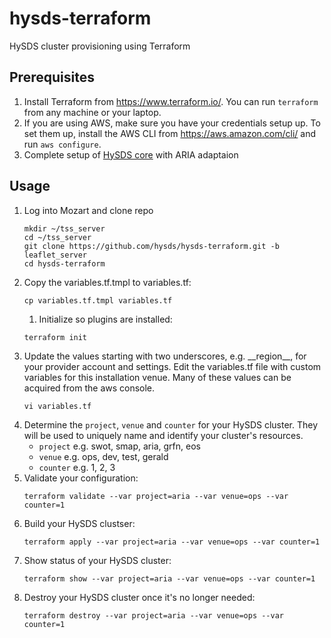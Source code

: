 # hysds-terraform
HySDS cluster provisioning using Terraform

## Prerequisites
1. Install Terraform from https://www.terraform.io/. You can run `terraform` from any machine or your laptop.
1. If you are using AWS, make sure you have your credentials setup up. To set them up, install the AWS CLI from https://aws.amazon.com/cli/ and run `aws configure`.
1. Complete setup of [HySDS core](https://hysds-core.atlassian.net/wiki/spaces/HYS/pages/18284549/Installation) with ARIA adaptaion

## Usage
1. Log into Mozart and clone repo
   ```
   mkdir ~/tss_server
   cd ~/tss_server
   git clone https://github.com/hysds/hysds-terraform.git -b leaflet_server
   cd hysds-terraform
   ```
1. Copy the variables.tf.tmpl to variables.tf:
   ```
   cp variables.tf.tmpl variables.tf
   ```
   1. Initialize so plugins are installed:
   ```
   terraform init
   ```
1. Update the values starting with two underscores, e.g. \_\_region\_\_, for your provider account and settings. Edit the variables.tf file with custom variables for this installation venue. Many of these values can be acquired from the aws console.
   ```
   vi variables.tf
   ```
1. Determine the `project`, `venue` and `counter` for your HySDS cluster. They will be used to uniquely name and identify your cluster's resources.
   - `project` e.g. swot, smap, aria, grfn, eos
   - `venue` e.g. ops, dev, test, gerald
   - `counter` e.g. 1, 2, 3
1. Validate your configuration:
   ```
   terraform validate --var project=aria --var venue=ops --var counter=1
   ```
1. Build your HySDS clustser:
   ```
   terraform apply --var project=aria --var venue=ops --var counter=1
   ```
1. Show status of your HySDS cluster:
   ```
   terraform show --var project=aria --var venue=ops --var counter=1
   ```
1. Destroy your HySDS cluster once it's no longer needed:
   ```
   terraform destroy --var project=aria --var venue=ops --var counter=1
   ```
